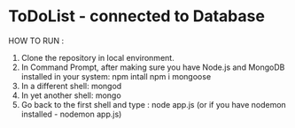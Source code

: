# ToDoList - connected to Database

HOW TO RUN :

1.  Clone the repository in local environment.
2.  In Command Prompt, after making sure you have Node.js and MongoDB installed in your system:
            npm intall
            npm i mongoose
3. In a different shell: 
            mongod
4. In yet another shell:
            mongo
5. Go back to the first shell and type :
            node app.js 
            (or if you have nodemon installed - nodemon app.js)
